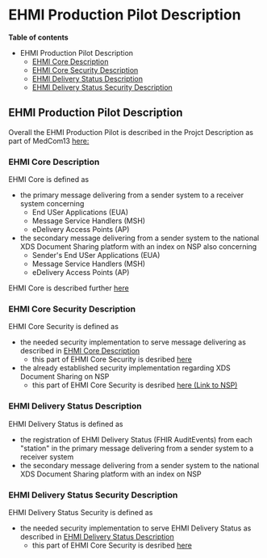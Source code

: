 # EHMI Production Pilot Description

**Table of contents**

- EHMI Production Pilot Description
    - [EHMI Core Description](#ehmi-core-description)
    - [EHMI Core Security Description](#ehmi-core-security-description)
    - [EHMI Delivery Status Description](#ehmi-delivery-status-description)
    - [EHMI Delivery Status Security Description](#ehmi-delivery-status-security-description)

## EHMI Production Pilot Description

Overall the EHMI Production Pilot is described in the Projct Description as part of MedCom13 [here:](https://medcom.dk/projekter/kommunale-proevesvar-paa-ny-infrastruktur/)

### EHMI Core Description

EHMI Core is defined as 
- the primary message delivering from a sender system to a receiver system concerning 
    - End USer Applications (EUA)
    - Message Service Handlers (MSH)
    - eDelivery Access Points (AP)
- the secondary message delivering from a sender system to the national XDS Document Sharing platform with an index on NSP also concerning 
    - Sender's End USer Applications (EUA)
    - Message Service Handlers (MSH)
    - eDelivery Access Points (AP)

EHMI Core is described further [here](../ecore/index.md)

### EHMI Core Security Description

EHMI Core Security is defined as
- the needed security implementation to serve message delivering as described in [EHMI Core Description](#ehmi-core-description)
    - this part of EHMI Core Security is desribed [here](../security/security-specification-of-ehmi-core.md)
- the already established security implementation regarding XDS Document Sharing on NSP
    - this part of EHMI Core Security is desribed [here (Link to NSP)]()
    
### EHMI Delivery Status Description
    
EHMI Delivery Status is defined as 
- the registration of EHMI Delivery Status (FHIR AuditEvents) from each "station" in the primary message delivering from a sender system to a receiver system 
- the secondary message delivering from a sender system to the national XDS Document Sharing platform with an index on NSP

### EHMI Delivery Status Security Description

EHMI Delivery Status Security is defined as
- the needed security implementation to serve EHMI Delivery Status as described in [EHMI Delivery Status Description](#ehmi-delivery-status-description)
    - this part of EHMI Core Security is desribed [here](../security/security-specification-of-ehmi-eds.md)
    

